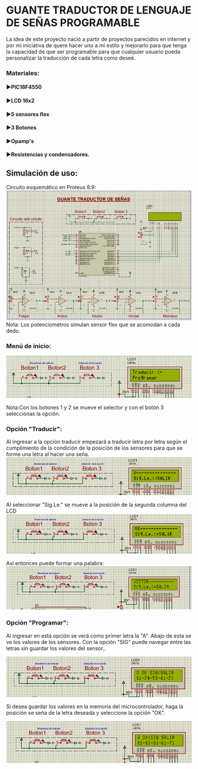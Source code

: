 # GUANTE TRADUCTOR DE LENGUAJE DE SEÑAS PROGRAMABLE 

La idea de este proyecto nació a partir de proyectos parecidos en internet y por mi iniciativa de quere hacer uno a mi estilo y mejorarlo para que tenga la capacidad de que ser programable para que cualquier usuario pueda personalizar la traducción de cada letra como deseé. 

### Materiales:
#### ►PIC18F4550
#### ►LCD 16x2
#### ►5 sensores flex
#### ►3 Botones
#### ►Opamp's
#### ►Resistencias y condensadores.

## Simulación de uso:

Circuito esquemático en Proteus 8.9:
![img](https://github.com/VictorHuatuco/images/blob/master/Esquem%C3%A1tico.png)
Nota: Los potenciometros simulan sensor flex que se acomodan a cada dedo.

### Menú de inicio:
![img](https://github.com/VictorHuatuco/images/blob/master/Menu1.png)

Nota:Con los botones 1 y 2 se mueve el selector y con el botón 3 seleccionas la opción.

### Opción "Traducir":
Al ingresar a la opción traducir empezará a traducir letra por letra según el cumplimiento de la condición de la posición de los sensores para que se forme una letra al hacer una seña.
![img](https://github.com/VictorHuatuco/images/blob/master/Traducir1.png)


Al seleccionar "Sig.Le." se mueve a la posición de la segunda columna del LCD
![img](https://github.com/VictorHuatuco/images/blob/master/Traducir2.png)


Así entonces puede formar una palabra:
![img](https://github.com/VictorHuatuco/images/blob/master/Traducir3.png)


### Opción "Programar":

Al ingresar en está opción se verá como primer letra la "A". Abajo de esta se ve los valores de los sensores.
Con la opción "SIG" puede navegar entre las letras sin guardar los valores del sensor..

![img](https://github.com/VictorHuatuco/images/blob/master/Programar2.png)

Si desea guardar los valores en la memoria del microcontrolador, haga la posición se seña de la letra deseada y seleccione la opción "OK".

![img](https://github.com/VictorHuatuco/images/blob/master/Programar1.png)






